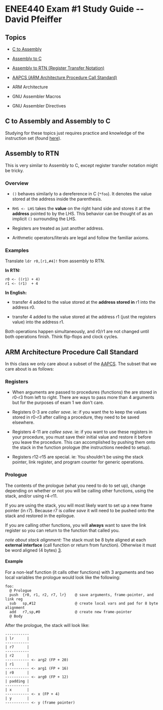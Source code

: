 # ENEE440 Exam #1 Study Guide -- David Pfeiffer

## Topics

- [C to Assembly][]

- [Assembly to C][]

- [Assembly to RTN (Register Transfer Notation)][]

- [AAPCS (ARM Architecture Procedure Call Standard)][]

- ARM Architecture

- GNU Assembler Macros

- GNU Assembler Directives

## C to Assembly and Assembly to C

[C to Assembly]: https://github.com/davepfeiffer/enee440-study-materials/blob/master/exam1.md#c-to-assembly-and-assembly-to-c

[Assembly to C]: https://github.com/davepfeiffer/enee440-study-materials/blob/master/exam1.md#c-to-assembly-and-assembly-to-c

Studying for these topics just requires practice and knowledge of the instruction set (found [here][1]).

## Assembly to RTN

[Assembly to RTN (Register Transfer Notation)]: https://github.com/davepfeiffer/enee440-study-materials/blob/master/exam1.md#assembly-to-rtn

This is very similar to Assembly to C, except register transfer notation might be tricky.

### Overview

- `()` behaves similarly to a dereference in C (`*foo`). It denotes the value stored at the address inside the parenthesis.

- `RHS <- LHS` takes the __value__ on the right hand side and stores it at the __address__ pointed to by the LHS. This behavior can be thought of as an implicit `()` surrounding the LHS.

- Registers are treated as just another address.

- Arithmetic operators/literals are legal and follow the familiar axioms.

### Examples

Translate `ldr r0,[r1,#4]!` from assembly to RTN.

__In RTN:__

```
r0 <- ((r1) + 4)
r1 <- (r1)  + 4
```

__In English:__

- transfer 4 added to the value stored at the __address stored in__ r1 into the address r0.

- transfer 4 added to the value stored at the address r1 (just the registers value) into the address r1.

Both operations happen simultaneously, and r0/r1 are not changed until both operations finish. Think flip-flops and clock cycles.

## ARM Architecture Procedure Call Standard

[AAPCS (ARM Architecture Procedure Call Standard)]: https://github.com/davepfeiffer/enee440-study-materials/blob/master/exam1.md#arm-architecture-procedure-call-standard

In this class we only care about a subset of the [AAPCS][2]. The subset that we care about is as follows:

### Registers

- When arguments are passed to procedures (functions) the are stored in r0-r3 from left to right. There are ways to pass more than 4 arguments but for the purposes of exam 1 we don't care.

- Registers 0-3 are _caller save_. ie: if you want the to keep the values stored in r0-r3 after calling a procedure, they need to be saved elsewhere.

- Registers 4-11 are _callee save_. ie: if you want to use these registers in your procedure, you must save their initial value and restore it before you leave the procedure. This can accomplished by pushing them onto the stack in the function prologue (the instructions needed to setup).

- Registers r12-r15 are special. ie: You shouldn't be using the stack pointer, link register, and program counter for generic operations.

### Prologue

The contents of the prologue (what you need to do to set up), change depending on whether or not you will be calling other functions, using the stack, and/or using r4-r11.

If you are using the stack, you will most likely want to set up a new frame pointer (in r7). Because r7 is _callee save_ it will need to be pushed onto the stack and restored in the epilogue.

If you are calling other functions, you will __always__ want to save the link register so you can return to the function that called you.

_note about stack alignment:_ The stack must be 8 byte aligned at each __external interface__ (call function or return from function). Otherwise it must be word aligned (4 bytes) [3][3].

#### Example

For a non-leaf function (it calls other functions) with 3 arguments and two local variables the prologue would look like the following:

```
foo:
  @ Prologue
  push  {r0, r1, r2, r7, lr}    @ save arguments, frame-pointer, and link reg
  sub   sp,#12                  @ create local vars and pad for 8 byte alignment
  add   r7,sp,#0                @ create new frame-pointer
  @ Body
```

After the prologue, the stack will look like:

```
-----------
| lr      |
-----------
| r7      |
-----------
| r2      |
----------- <- arg2 (FP + 20)
| r1      |
----------- <- arg1 (FP + 16)
| r0      |
----------- <- arg0 (FP + 12)
| padding |
-----------
| x       |
----------- <- x (FP + 4)
| y       |
----------- <- y (frame pointer)
```

[1]: http://www.st.com/content/ccc/resource/technical/document/programming_manual/group0/78/47/33/dd/30/37/4c/66/DM00237416/files/DM00237416.pdf/jcr:content/translations/en.DM00237416.pdf#[{%22num%22%3A1151%2C%22gen%22%3A0}%2C{%22name%22%3A%22XYZ%22}%2C67%2C700%2Cnull]

[2]: infocenter.arm.com/help/topic/com.arm.doc.ihi0042f/IHI0042F_aapcs.pdf

[3]: http://infocenter.arm.com/help/topic/com.arm.doc.faqs/ka4127.html
